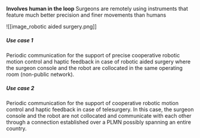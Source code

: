 **Involves human in the loop**
Surgeons are remotely using instruments that feature much better precision and finer movements than humans

![[image_robotic aided surgery.png]]
##### Use case 1
Periodic communication for the support of precise cooperative robotic motion control and haptic feedback in case of robotic aided surgery where the surgeon console and the robot are collocated in the same operating room (non-public network).
##### Use case 2
 Periodic communication for the support of cooperative robotic motion control and haptic feedback in case of telesurgery. In this case, the surgeon console and the robot are not collocated and communicate with each other through a connection established over a PLMN possibly spanning an entire country.
